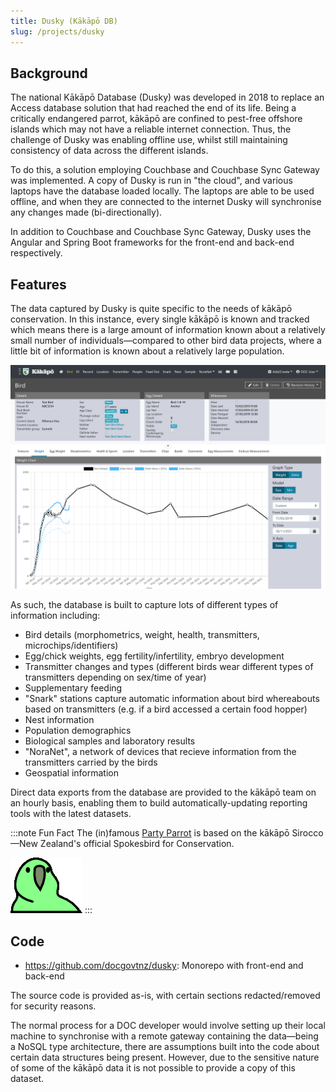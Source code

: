 ```yaml
---
title: Dusky (Kākāpō DB)
slug: /projects/dusky
---
```


## Background

The national Kākāpō Database (Dusky) was developed in 2018 to replace an Access database solution that had reached the end of its life. Being a critically endangered parrot, kākāpō are confined to pest-free offshore islands which may not have a reliable internet connection. Thus, the challenge of Dusky was enabling offline use, whilst still maintaining consistency of data across the different islands.

To do this, a solution employing Couchbase and Couchbase Sync Gateway was implemented. A copy of Dusky is run in "the cloud", and various laptops have the database loaded locally. The laptops are able to be used offline, and when they are connected to the internet Dusky will synchronise any changes made (bi-directionally).

In addition to Couchbase and Couchbase Sync Gateway, Dusky uses the Angular and Spring Boot frameworks for the front-end and back-end respectively.

## Features

The data captured by Dusky is quite specific to the needs of kākāpō conservation. In this instance, every single kākāpō is known and tracked which means there is a large amount of information known about a relatively small number of individuals—compared to other bird data projects, where a little bit of information is known about a relatively large population.

![Dusky in action, showing a test bird's weight graph](./media/dusky.png)

As such, the database is built to capture lots of different types of information including:

- Bird details (morphometrics, weight, health, transmitters, microchips/identifiers)
- Egg/chick weights, egg fertility/infertility, embryo development
- Transmitter changes and types (different birds wear different types of transmitters depending on sex/time of year)
- Supplementary feeding
- "Snark" stations capture automatic information about bird whereabouts based on transmitters (e.g. if a bird accessed a certain food hopper)
- Nest information
- Population demographics
- Biological samples and laboratory results
- "NoraNet", a network of devices that recieve information from the transmitters carried by the birds
- Geospatial information

Direct data exports from the database are provided to the kākāpō team on an hourly basis, enabling them to build automatically-updating reporting tools with the latest datasets.

:::note Fun Fact
The (in)famous [Party Parrot](https://cultofthepartyparrot.com/) is based on the kākāpō Sirocco—New Zealand's official Spokesbird for Conservation. 

![Party Parrot](./media/parrot.gif)
:::

## Code
* <https://github.com/docgovtnz/dusky>: Monorepo with front-end and back-end

The source code is provided as-is, with certain sections redacted/removed for security reasons. 

The normal process for a DOC developer would involve setting up their local machine to synchronise with a remote gateway containing the data—being a NoSQL type architecture, there are assumptions built into the code about certain data structures being present. However, due to the sensitive nature of some of the kākāpō data it is not possible to provide a copy of this dataset.